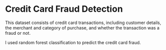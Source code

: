 # Credit Card Fraud Detection

This dataset consists of credit card transactions, including customer details, the merchant and category of purchase, and whether the transaction was a fraud or not.

I used random forest classification to predict the credit card fraud.
